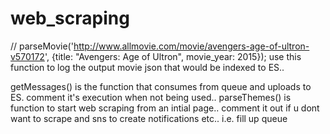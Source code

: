 # web_scraping

// parseMovie('http://www.allmovie.com/movie/avengers-age-of-ultron-v570172', {title: "Avengers: Age of Ultron", movie_year: 2015});
use this function to log the output movie json that would be indexed to ES..

getMessages() is the function that consumes from queue and uploads to ES. comment it's execution when not being used..
parseThemes() is function to start web scraping from an intial page.. comment it out if u dont want to scrape and sns to create notifications etc.. i.e. fill up queue 
